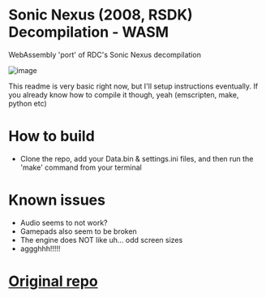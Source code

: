# Sonic Nexus (2008, RSDK) Decompilation - WASM
WebAssembly 'port' of RDC's Sonic Nexus decompilation

![image](https://github.com/Jd-1206/Sonic-Nexus-WASM/assets/104047615/4a8e1e82-bc29-4c8a-a8f5-a81682e91350)

This readme is very basic right now, but I'll setup instructions eventually. If you already know how to compile it though, yeah (emscripten, make, python etc)

# How to build
* Clone the repo, add your Data.bin & settings.ini files, and then run the 'make' command from your terminal

# Known issues
* Audio seems to not work?
* Gamepads also seem to be broken
* The engine does NOT like uh... odd screen sizes
* aggghhh!!!!!

# [Original repo](https://github.com/Rubberduckycooly/Sonic-Nexus-Decompilation)
